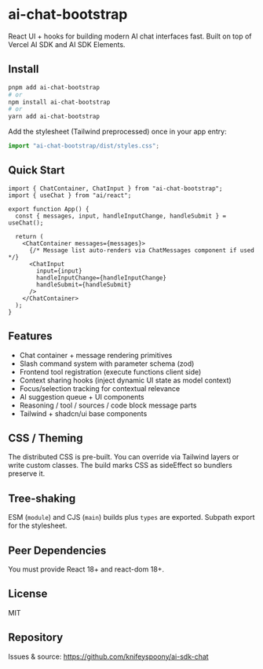 # ai-chat-bootstrap

React UI + hooks for building modern AI chat interfaces fast. Built on top of Vercel AI SDK and AI SDK Elements.

## Install

```bash
pnpm add ai-chat-bootstrap
# or
npm install ai-chat-bootstrap
# or
yarn add ai-chat-bootstrap
```

Add the stylesheet (Tailwind preprocessed) once in your app entry:

```ts
import "ai-chat-bootstrap/dist/styles.css";
```

## Quick Start

```tsx
import { ChatContainer, ChatInput } from "ai-chat-bootstrap";
import { useChat } from "ai/react";

export function App() {
  const { messages, input, handleInputChange, handleSubmit } = useChat();

  return (
    <ChatContainer messages={messages}>
      {/* Message list auto-renders via ChatMessages component if used */}
      <ChatInput
        input={input}
        handleInputChange={handleInputChange}
        handleSubmit={handleSubmit}
      />
    </ChatContainer>
  );
}
```

## Features

- Chat container + message rendering primitives
- Slash command system with parameter schema (zod)
- Frontend tool registration (execute functions client side)
- Context sharing hooks (inject dynamic UI state as model context)
- Focus/selection tracking for contextual relevance
- AI suggestion queue + UI components
- Reasoning / tool / sources / code block message parts
- Tailwind + shadcn/ui base components

## CSS / Theming

The distributed CSS is pre-built. You can override via Tailwind layers or write custom classes. The build marks CSS as sideEffect so bundlers preserve it.

## Tree-shaking

ESM (`module`) and CJS (`main`) builds plus `types` are exported. Subpath export for the stylesheet.

## Peer Dependencies

You must provide React 18+ and react-dom 18+.

## License

MIT

## Repository

Issues & source: https://github.com/knifeyspoony/ai-sdk-chat
